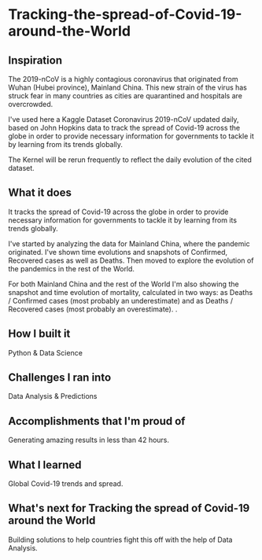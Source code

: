 # Tracking-the-spread-of-Covid-19-around-the-World

## Inspiration

The 2019-nCoV is a highly contagious coronavirus that originated from Wuhan (Hubei province), Mainland China. This new strain of the virus has struck fear in many countries as cities are quarantined and hospitals are overcrowded.

I've used here a Kaggle Dataset Coronavirus 2019-nCoV updated daily, based on John Hopkins data to track the spread of Covid-19 across the globe in order to provide necessary information for governments to tackle it by learning from its trends globally.

The Kernel will be rerun frequently to reflect the daily evolution of the cited dataset.

## What it does

It tracks the spread of Covid-19 across the globe in order to provide necessary information for governments to tackle it by learning from its trends globally.

I've started by analyzing the data for Mainland China, where the pandemic originated. I've shown time evolutions and snapshots of Confirmed, Recovered cases as well as Deaths. Then moved to explore the evolution of the pandemics in the rest of the World.

For both Mainland China and the rest of the World I'm also showing the snapshot and time evolution of mortality, calculated in two ways: as Deaths / Confirmed cases (most probably an underestimate) and as Deaths / Recovered cases (most probably an overestimate).
.

## How I built it

Python & Data Science

## Challenges I ran into

Data Analysis & Predictions

## Accomplishments that I'm proud of

Generating amazing results in less than 42 hours.

## What I learned

Global Covid-19 trends and spread.

## What's next for Tracking the spread of Covid-19 around the World 

Building solutions to help countries fight this off with the help of Data Analysis.

